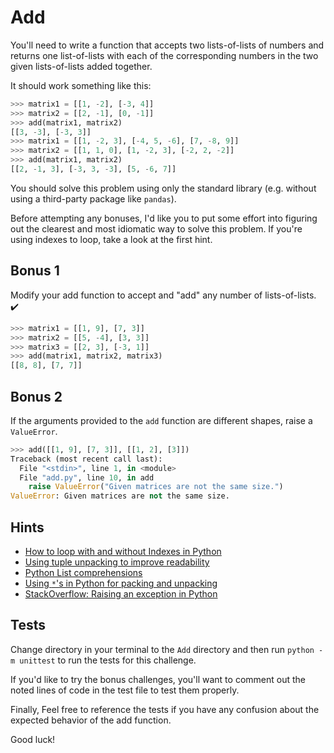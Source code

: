 # Add

You'll need to write a function that accepts two lists-of-lists of numbers and returns one list-of-lists with each of the corresponding numbers in the two given lists-of-lists added together.

It should work something like this:

```python
>>> matrix1 = [[1, -2], [-3, 4]]
>>> matrix2 = [[2, -1], [0, -1]]
>>> add(matrix1, matrix2)
[[3, -3], [-3, 3]]
>>> matrix1 = [[1, -2, 3], [-4, 5, -6], [7, -8, 9]]
>>> matrix2 = [[1, 1, 0], [1, -2, 3], [-2, 2, -2]]
>>> add(matrix1, matrix2)
[[2, -1, 3], [-3, 3, -3], [5, -6, 7]]
```

You should solve this problem using only the standard library (e.g. without using a third-party package like `pandas`).

Before attempting any bonuses, I'd like you to put some effort into figuring out the clearest and most idiomatic way to solve this problem. If you're using indexes to loop, take a look at the first hint.

## Bonus 1

Modify your add function to accept and "add" any number of lists-of-lists. ✔️

```python
>>> matrix1 = [[1, 9], [7, 3]]
>>> matrix2 = [[5, -4], [3, 3]]
>>> matrix3 = [[2, 3], [-3, 1]]
>>> add(matrix1, matrix2, matrix3)
[[8, 8], [7, 7]]
```

## Bonus 2

If the arguments provided to the `add` function are different shapes, raise a `ValueError`.

```python
>>> add([[1, 9], [7, 3]], [[1, 2], [3]])
Traceback (most recent call last):
  File "<stdin>", line 1, in <module>
  File "add.py", line 10, in add
    raise ValueError("Given matrices are not the same size.")
ValueError: Given matrices are not the same size.
```

## Hints

- [How to loop with and without Indexes in Python](http://treyhunner.com/2016/04/how-to-loop-with-indexes-in-python/)
- [Using tuple unpacking to improve readability](https://treyhunner.com/2018/03/tuple-unpacking-improves-python-code-readability/)
- [Python List comprehensions](https://treyhunner.com/2015/12/python-list-comprehensions-now-in-color/)
- [Using `*`'s in Python for packing and unpacking](https://treyhunner.com/2018/10/asterisks-in-python-what-they-are-and-how-to-use-them/#Asterisks_for_packing_arguments_given_to_function)
- [StackOverflow: Raising an exception in Python](https://stackoverflow.com/questions/2052390/manually-raising-throwing-an-exception-in-python)

## Tests

Change directory in your terminal to the `Add` directory and then run `python -m unittest` to run the tests for this challenge.

If you'd like to try the bonus challenges, you'll want to comment out the noted lines of code in the test file to test them properly.

Finally, Feel free to reference the tests if you have any confusion about the expected behavior of the add function.

Good luck!
